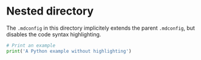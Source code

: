 Nested directory
================

The `.mdconfig` in this directory implicitely extends the parent
`.mdconfig`, but disables the code syntax highlighting.

```python
# Print an example
print('A Python example without highlighting')
```
